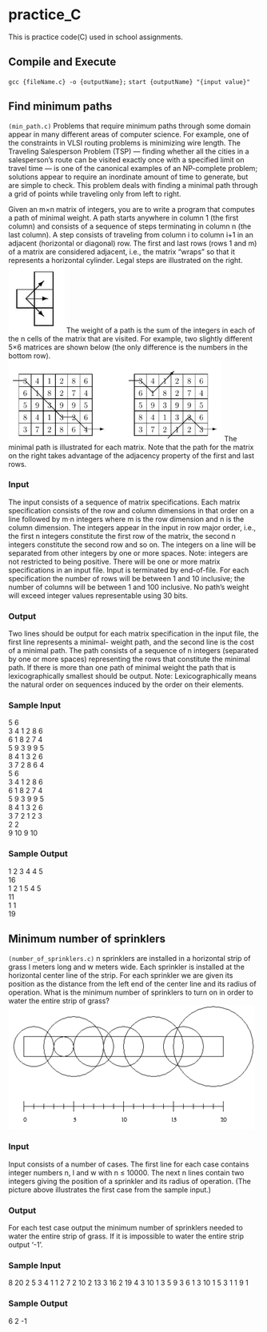 # practice_C
This is practice code(C) used in school assignments.

## Compile and Execute
`gcc {fileName.c} -o {outputName};`
`start {outputName} "{input value}"`

## Find minimum paths 
`(min_path.c)`
Problems that require minimum paths through some domain appear in many different areas of computer science. 
For example, one of the constraints in VLSI routing problems is minimizing wire length. The Traveling 
Salesperson Problem (TSP) — finding whether all the cities in a salesperson’s route can be visited exactly once 
with a specified limit on travel time — is one of the canonical examples of an NP-complete problem; solutions 
appear to require an inordinate amount of time to generate, but are simple to check. 
This problem deals with finding a minimal path through a grid of points while traveling only from left to 
right. 

Given an m×n matrix of integers, you are to write a program that computes a path of minimal 
weight. A path starts anywhere in column 1 (the first column) and consists of a sequence of steps 
terminating in column n (the last column). A step consists of traveling from column i to column 
i+1 in an adjacent (horizontal or diagonal) row. The first and last rows (rows 1 and m) of a matrix 
are considered adjacent, i.e., the matrix “wraps” so that it represents a horizontal cylinder. Legal 
steps are illustrated on the right.
![Alt text](./data/img/MD_min_path_route.png)
The weight of a path is the sum of the integers in each of the n cells of the matrix that are visited. 
For example, two slightly different 5×6 matrices are shown below (the only difference is the numbers in the 
bottom row).
![Alt text](./data/img/MD_min_path.png)
The minimal path is illustrated for each matrix. Note that the path for the matrix on the right takes advantage 
of the adjacency property of the first and last rows. 
### Input 
The input consists of a sequence of matrix specifications. Each matrix specification consists of the row and 
column dimensions in that order on a line followed by m·n integers where m is the row dimension and n is the 
column dimension. The integers appear in the input in row major order, i.e., the first n integers constitute the 
first row of the matrix, the second n integers constitute the second row and so on. The integers on a line will be 
separated from other integers by one or more spaces. Note: integers are not restricted to being positive. 
There will be one or more matrix specifications in an input file. Input is terminated by end-of-file. 
For each specification the number of rows will be between 1 and 10 inclusive; the number of columns will 
be between 1 and 100 inclusive. No path’s weight will exceed integer values representable using 30 bits. 
  
 
### Output 
Two lines should be output for each matrix specification in the input file, the first line represents a minimal-
weight path, and the second line is the cost of a minimal path. The path consists of a sequence of n integers 
(separated by one or more spaces) representing the rows that constitute the minimal path. If there is more than 
one path of minimal weight the path that is lexicographically smallest should be output. 
Note: Lexicographically means the natural order on sequences induced by the order on their elements. 
### Sample Input  
5 6  
3 4 1 2 8 6   
6 1 8 2 7 4  
5 9 3 9 9 5  
8 4 1 3 2 6  
3 7 2 8 6 4  
5 6  
3 4 1 2 8 6  
6 1 8 2 7 4  
5 9 3 9 9 5  
8 4 1 3 2 6  
3 7 2 1 2 3  
2 2  
9 10 9 10  
### Sample Output  
1 2 3 4 4 5  
16  
1 2 1 5 4 5  
11  
1 1  
19  

## Minimum number of sprinklers 
`(number_of_sprinklers.c)`
n sprinklers are installed in a horizontal strip of grass l meters long and w meters wide. Each sprinkler
is installed at the horizontal center line of the strip. For each sprinkler we are given its position as the
distance from the left end of the center line and its radius of operation.
What is the minimum number of sprinklers to turn on in order to water the entire strip of grass?
![Alt text](./data/img/MD_min_cycle.png)
### Input
Input consists of a number of cases. The first line for each case contains integer numbers n, l and w
with n ≤ 10000. The next n lines contain two integers giving the position of a sprinkler and its radius
of operation. (The picture above illustrates the first case from the sample input.)
### Output
For each test case output the minimum number of sprinklers needed to water the entire strip of grass.
If it is impossible to water the entire strip output ‘-1’.
### Sample Input
8 20 2
5 3
4 1
1 2
7 2
10 2
13 3
16 2
19 4
3 10 1
3 5
9 3
6 1
3 10 1
5 3
1 1
9 1
### Sample Output
6
2
-1
